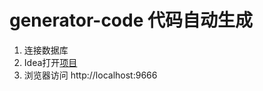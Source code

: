# generator-code 代码自动生成


1. 连接数据库
2. Idea打开[项目](https://gitee.com/ifredom/renren-generator)
3. 浏览器访问 http://localhost:9666